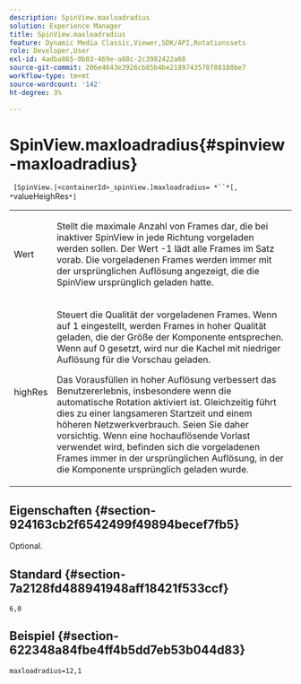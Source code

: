 ```yaml
---
description: SpinView.maxloadradius
solution: Experience Manager
title: SpinView.maxloadradius
feature: Dynamic Media Classic,Viewer,SDK/API,Rotationssets
role: Developer,User
exl-id: 4adba865-0b03-469e-a88c-2c3982422a68
source-git-commit: 206e4643e3926cb85b4be2189743578f88180be7
workflow-type: tm+mt
source-wordcount: '142'
ht-degree: 3%

---
```


# SpinView.maxloadradius{#spinview-maxloadradius}

` [SpinView.|<containerId>_spinView.]maxloadradius= *``*[, *`valueHeighRes`*]`

<table id="table_49FFD1BC53B846F09A6D214BC8C5C3FE"> 
 <tbody> 
  <tr> 
   <td colname="col1"> <p> <span class="codeph"><span class="varname"> Wert</span></span> </p> </td> 
   <td colname="col2"> <p> Stellt die maximale Anzahl von Frames dar, die bei inaktiver SpinView in jede Richtung vorgeladen werden sollen. Der Wert <span class="codeph"> -1</span> lädt alle Frames im Satz vorab. Die vorgeladenen Frames werden immer mit der ursprünglichen Auflösung angezeigt, die die SpinView ursprünglich geladen hatte. </p> </td> 
  </tr> 
  <tr> 
   <td colname="col1"> <p><span class="codeph"><span class="varname"> highRes</span></span> </p> </td> 
   <td colname="col2"> <p> Steuert die Qualität der vorgeladenen Frames. Wenn auf <span class="codeph"> 1</span> eingestellt, werden Frames in hoher Qualität geladen, die der Größe der Komponente entsprechen. Wenn auf <span class="codeph"> 0</span> gesetzt, wird nur die Kachel mit niedriger Auflösung für die Vorschau geladen. </p> <p>Das Vorausfüllen in hoher Auflösung verbessert das Benutzererlebnis, insbesondere wenn die automatische Rotation aktiviert ist. Gleichzeitig führt dies zu einer langsameren Startzeit und einem höheren Netzwerkverbrauch. Seien Sie daher vorsichtig. Wenn eine hochauflösende Vorlast verwendet wird, befinden sich die vorgeladenen Frames immer in der ursprünglichen Auflösung, in der die Komponente ursprünglich geladen wurde. </p> </td> 
  </tr> 
 </tbody> 
</table>

## Eigenschaften {#section-924163cb2f6542499f49894becef7fb5}

Optional.

## Standard {#section-7a2128fd488941948aff18421f533ccf}

`6,0`

## Beispiel {#section-622348a84fbe4ff4b5dd7eb53b044d83}

`maxloadradius=12,1`

